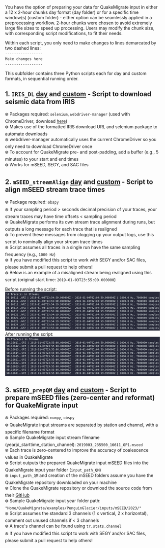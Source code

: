 You have the option of preparing your data for QuakeMigrate input in either a 12 x 2-hour chunks day format (day folder) or for a specific time window(s) (custom folder) - either option can be seamlessly applied in a preprocessing workflow. 2-hour chunks were chosen to avoid extremely large file sizes to speed up processing. Users may modify the chunk size, with corresponding script modifications, to fit their needs.

Within each script, you only need to make changes to lines demarcated by two dashed lines:  
`-----------------`  
`Make changes here`  
`-----------------`  

This subfolder contains three Python scripts each for day and custom formats, in sequential running order.
## 1. `IRIS_DL` [day](https://github.com/cryoilrj/QuakeSupport/blob/main/QuakeMigrate/preprocessing/day/QS_IRIS_DL_day.py) and [custom](https://github.com/cryoilrj/QuakeSupport/blob/main/QuakeMigrate/preprocessing/custom/QS_IRIS_DL_custom.py) - Script to download seismic data from IRIS
:snowflake: Packages required: `selenium`, `webdriver-manager` (used with ChromeDriver, download [here](https://chromedriver.chromium.org/downloads))  
:snowflake: Makes use of the formatted IRIS download URL and selenium package to automate downloads  
:snowflake: webdriver-manager automatically uses the current ChromeDriver so you only need to download ChromeDriver once     
:snowflake: To account for QuakeMigrate pre- and post-padding, add a buffer (e.g., 5 minutes) to your start and end times  
:snowflake: Works for mSEED, SEGY, and SAC files

## 2. `mSEED_streamAlign` [day](https://github.com/cryoilrj/QuakeSupport/blob/main/QuakeMigrate/preprocessing/day/QS_mSEED_streamAlign_day.py) and [custom](https://github.com/cryoilrj/QuakeSupport/blob/main/QuakeMigrate/preprocessing/custom/QS_mSEED_streamAlign_custom.py) - Script to align mSEED stream trace times
:snowflake: Package required: `obspy`  
:snowflake: If your sampling period > seconds decimal precision of your traces, your stream traces may have time offsets < sampling period   
:snowflake: QuakeMigrate performs its own stream trace alignment during runs, but outputs a long message for each trace that is realigned  
:snowflake: To prevent these messages from clogging up your output logs, use this script to nominally align your stream trace times  
:snowflake: Script assumes all traces in a single run have the same sampling frequency (e.g., `1000 Hz`)   
:snowflake: If you have modified this script to work with SEGY and/or SAC files, please submit a pull request to help others!  
:snowflake: Below is an example of a misaligned stream being realigned using this script (original start time: `2019-01-03T23:55:00.000000`)

Before running the script:
![Screenshot of a misaligned stream](https://github.com/cryoilrj/QuakeSupport/blob/main/QuakeMigrate/preprocessing/misaligned_stream.png)  
After running the script:
![Screenshot of an aligned stream](https://github.com/cryoilrj/QuakeSupport/blob/main/QuakeMigrate/preprocessing/aligned_stream.png)

## 3. `mSEED_prepQM` [day](https://github.com/cryoilrj/QuakeSupport/blob/main/QuakeMigrate/preprocessing/day/QS_mSEED_prepQM_day.py) and [custom](https://github.com/cryoilrj/QuakeSupport/blob/main/QuakeMigrate/preprocessing/custom/QS_mSEED_prepQM_custom.py) - Script to prepare mSEED files (zero-center and reformat) for QuakeMigrate input  
:snowflake: Packages required: `numpy`, `obspy`  
:snowflake: QuakeMigrate input streams are separated by station and channel, with a specific filename format  
:snowflake: Sample QuakeMigrate input stream filename (yearjd_starttime_station_channel): `2019003_235500_16611_GP1.mseed`  
:snowflake: Each trace is zero-centered to improve the accuracy of coalescence values in QuakeMigrate  
:snowflake: Script outputs the prepared QuakeMigrate input mSEED files into the QuakeMigrate input year folder (`input_path_QM`)  
:snowflake: `input_path_QM` and creation of the mSEED folders assume you have the QuakeMigrate repository downloaded on your machine  
:snowflake: Clone the QuakeMigrate repository or download the source code from their [GitHub](https://github.com/QuakeMigrate/QuakeMigrate)  
:snowflake: Sample QuakeMigrate input year folder path: `"Home/QuakeMigrate/examples/PenguinGlacier/inputs/mSEED/2023/"`  
:snowflake: Script assumes the standard 3 channels (1 x vertical, 2 x horizontal), comment out unused channels if < 3 channels  
:snowflake: A trace's channel can be found using `tr.stats.channel`  
:snowflake: If you have modified this script to work with SEGY and/or SAC files, please submit a pull request to help others!

